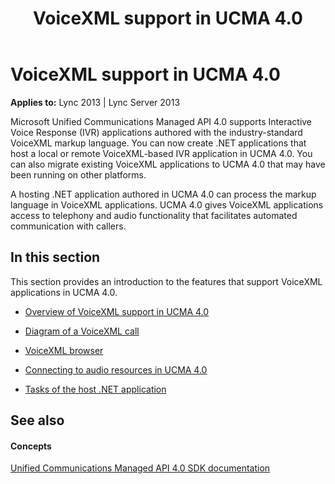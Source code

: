 ﻿---
title: VoiceXML support in UCMA 4.0
TOCTitle: VoiceXML support in UCMA 4.0
ms:assetid: 064392c2-b82a-4d1f-a239-8eabb8fae2c4
ms:mtpsurl: https://msdn.microsoft.com/en-us/library/Dn466119(v=office.15)
ms:contentKeyID: 57103412
ms.date: 07/25/2014
mtps_version: v=office.15
---

# VoiceXML support in UCMA 4.0


**Applies to:** Lync 2013 | Lync Server 2013

Microsoft Unified Communications Managed API 4.0 supports Interactive Voice Response (IVR) applications authored with the industry-standard VoiceXML markup language. You can now create .NET applications that host a local or remote VoiceXML-based IVR application in UCMA 4.0. You can also migrate existing VoiceXML applications to UCMA 4.0 that may have been running on other platforms.

A hosting .NET application authored in UCMA 4.0 can process the markup language in VoiceXML applications. UCMA 4.0 gives VoiceXML applications access to telephony and audio functionality that facilitates automated communication with callers.

## In this section

This section provides an introduction to the features that support VoiceXML applications in UCMA 4.0.

  - [Overview of VoiceXML support in UCMA 4.0](overview-of-voicexml-support-in-ucma-4-0.md)

  - [Diagram of a VoiceXML call](diagram-of-a-voicexml-call.md)

  - [VoiceXML browser](voicexml-browser.md)

  - [Connecting to audio resources in UCMA 4.0](connecting-to-audio-resources-in-ucma-4-0.md)

  - [Tasks of the host .NET application](tasks-of-the-host-net-application.md)

## See also

#### Concepts

[Unified Communications Managed API 4.0 SDK documentation](unified-communications-managed-api-4-0-sdk-documentation.md)

